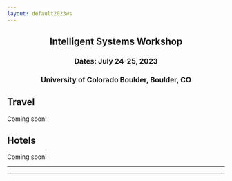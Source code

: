 ```yaml
---
layout: default2023ws
---
```


<h2 align="center">Intelligent Systems Workshop</h2>
<h3 align="center">Dates: July 24-25, 2023</h3>
<h3 align="center">University of Colorado Boulder, Boulder, CO</h3>

## Travel
Coming soon!
<!--If you are unable to drive to College Station, you can fly directly into the College Station airport with American Airlines. Otherwise, one can fly to either Houston or Austin and take a shuttle or rent a car and drive to College Station.

Both airports are approximately 100 miles from College Station. DFW airport is about 200 miles from College Station.
-->

## Hotels
Coming soon!
<!--There are many affordable hotel options on or near campus. Some examples include:  

**Texas A&M Hotel and Conference Center**: <a href="https://www.texasamhotelcc.com/">Website</a>

**The George**: <a href="https://www.thegeorgetexas.com/">Website</a>

**Embassy Suites by Hilton College Station**: <a href="https://www.hilton.com/en/hotels/clleses-embassy-suites-college-station/">Website</a>

Alternately, you can see what hotels <a href="https://www.google.com/travel/hotels/College%20Station?gsas=1&rp=CiJYAGAAmgEbCggvbS8wX3l0dxIPQ29sbGVnZSBTdGF0aW9uOAE">Google Maps</a> says are nearby, if you'd like.
-->

* * *
* * *

<!-- --end-of-page-- -->
